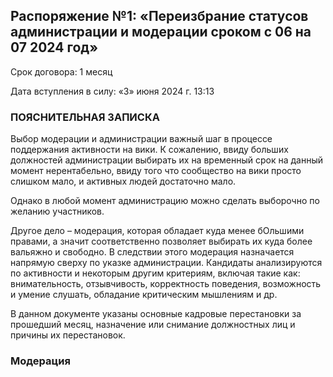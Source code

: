 ## Распоряжение №1: «Переизбрание статусов администрации и модерации сроком с 06 на 07 2024 год»
Срок договора: 1 месяц

Дата вступления в силу: «3» июня 2024 г. 13:13

### ПОЯСНИТЕЛЬНАЯ ЗАПИСКА
Выбор модерации и администрации важный шаг в процессе поддержания активности на вики. К сожалению, ввиду больших должностей администрации выбирать их на временный срок на данный момент нерентабельно, ввиду того что сообщество на вики просто слишком мало, и активных людей достаточно мало.

Однако в любой момент администрацию можно сделать выборочно по желанию участников.

Другое дело – модерация, которая обладает куда менее бОльшими правами, а значит соответственно позволяет выбирать их куда более вальяжно и свободно. В следствии этого модерация назначается напрямую сверху по указке администрации. Кандидаты анализируются по активности и некоторым другим критериям, включая такие как: внимательность, отзывчивость, корректность поведения, возможность и умение слушать, обладание критическим мышлениям и др.

В данном документе указаны основные кадровые перестановки за прошедший месяц, назначение или снимание должностных лиц и причины их перестановок.

### Модерация
